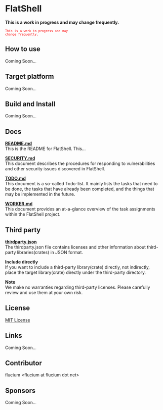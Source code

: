 # FlatShell
**This is a work in progress and may change frequently.**

<code style="color : red"><small>This is a work in progress and may change frequently.</small></code>

## How to use
Coming Soon...

## Target platform
Coming Soon...

## Build and Install
Coming Soon...

## Docs
**[README.md](https://github.com/flucium/flatshell/docs/README.md)**<br>
This is the README for FlatShell. This...

**[SECURITY.md](https://github.com/flucium/flatshell/docs/SECURITY.md)**<br>
This document describes the procedures for responding to vulnerabilities and other security issues discovered in FlatShell.

**[TODO.md](https://github.com/flucium/flatshell/docs/TODO.md)**<br>
This document is a so-called Todo-list. It mainly lists the tasks that need to be done, the tasks that have already been completed, and the things that may be implemented in the future.

**[WORKER.md](https://github.com/flucium/flatshell/docs/WORKER.md)**<br>
This document provides an at-a-glance overview of the task assignments within the FlatShell project.


## Third party
**[thirdparty.json](https://github.com/flucium/flatshell/thirdparty/thirdparty.json)**<br>
The thirdparty.json file contains licenses and other information about third-party libraries(crates) in JSON format.

**Include directly**<br>
If you want to include a third-party library(crate) directly, not indirectly, place the target library(crate) directly under the third-party directory.

**Note**<br>
We make no warranties regarding third-party licenses. Please carefully review and use them at your own risk.

## License
[MIT License](https://github.com/flucium/flatshell/blob/main/LICENSE)<br>

## Links
Coming Soon...

## Contributor
flucium \<flucium at flucium dot net>

## Sponsors
Coming Soon...